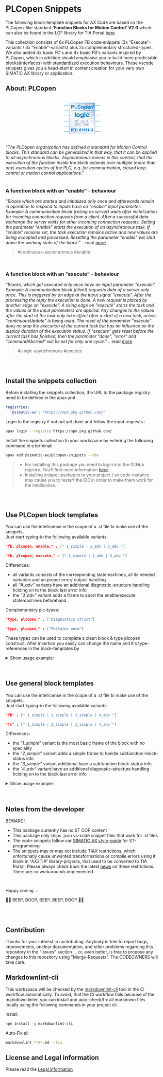 # PLCopen Snippets

The following block-template snippets for AX Code are based on the
PLCopen-like standard **'Function Blocks for Motion Control' V2.0** which can also be found in the LGF library for TIA Portal [here](https://support.industry.siemens.com/cs/ww/en/view/109479728).

This collection consists of 6x PLCopen FB code-snippets (3x "Execute"-variants / 3x "Enable"-variants) plus 2x complementary structured-types. We also added 4x basic FC's and 4x basic FB's variants inspired by PLCopen, which in addition should emphasise you to build more predictable blocks(interfaces) with standardized execution behaviours.
These vscode snippets gives you a head-start in content creation for your very own SIMATIC AX library or application.

## About: PLCopen

<br/>

<center><img src="doc/img/plcopen.png" width="120"></center>

<br/>

*"The PLCopen organization has defined a standard for Motion Control blocks. This standard can be generalized in that way, that it can be applied to all asynchronous blocks. Asynchronous means in this context, that the execution of the function inside the block extends over multiple (more than one) execution cycles of the PLC, e.g. for communication, closed loop control or motion control applications."*
<br/>
<br/>

### A function block with an **"enable"** - behaviour

*"Blocks which are started and initialized only once and afterwards remain in operation to respond to inputs have an "enable" input parameter.
Example: A communication block (acting as server) waits after initialization for incoming connection requests from a client. After a successful data exchange the server waits for other incoming connection requests.
Setting the parameter "enable" starts the execution of an asynchronous task. If "enable" remains set, the task execution remains active and new values are being accepted and processed.
Resetting the parameter "enable" will shut down the working state of the block."*
.. read [more](https://support.industry.siemens.com/cs/ww/en/view/109479728)
> #continuous-asynchronous #enable

<br/>

### A function block with an **"execute"** - behaviour

*"Blocks, which get executed only once have an input parameter "execute".
Example: A communication block (client) requests data of a server only once. This is triggered by an edge at the input signal "execute". After the processing the reply the execution is done. A new request is placed by another edge on "execute". A rising edge on "execute" starts the task and the values at the input parameters are applied.
Any changes to the values after the start of the task only take effect after a start of a new task, unless "continuousUpdate" is being used.
The reset of the parameter "execute" does no stop the execution of the current task but has an influence on the display duration of the execution status. If "execute" gets reset before the current task has finished, then the parameter "done", "error" and "commandAborted" will be set for only one cycle."*
.. read [more](https://support.industry.siemens.com/cs/ww/en/view/109479728) <br/>
> #single-asynchronous #execute

<br/>
<br/>

## Install the snippets collection

Before installing the snippets collection, the URL to the package registry need to be defined in the apax.yml

```yml
registries:
  '@simatic-ax': 'https://npm.pkg.github.com/'
```

Login to the registry if not not yet done and follow the input requests :

```bash
apax login --registry https://npm.pkg.github.com/
```

Install the snippets collection to your workspace by entering the following command in a terminal:

```bash
apax add @simatic-ax/plcopen-snippets --dev
```

> - For installing this package you need to login into the GitHub registry. You'll find more information [here](https://github.com/simatic-ax/.github-private/blob/main/docs/personalaccesstoken.md).
> - Installing snippet-packages to your project / ax code-instance may cause you to restart the IDE in order to make them work for the intellicense.

<br/>
<br/>

## Use PLCopen block templates

You can use the intellicense in the scope of a .st file to make use of the snippets. <br>
Just start typing-in the following  available variants:

```json
"fb, plcopen, enable," : [" 1_simple | 2_adv | 3_adv "]
```

```json
"fb, plcopen, execute," : [" 1_simple | 2_adv | 3_adv "]
```

Differences: <br>

- all variants consists of the corresponding statemachines, all its needed variables and an proper error/ output-handling
- all *"#_adv"* variants have an additional diagnostic-structure handling holding on to the block last error info
- the *"3_adv"* variant adds a frame to abort the enable/execute statemachines beforehand
  
Complementary plc-types: <br>

```json
"type, plcopen," : ["Diagnostics struct"]
```

```json
"type, plcopen," : ["FbStates enum"]
```

These types can be used to complete a clean block & type plcopen construct. After insertion you easily can change the name and it's type-references in the block-templates by

<details close>
<summary>Show usage example:</summary>

![io](doc/img/plcopen_snippets.gif)

</details>

<br/>
<br/>

## Use general block templates

You can use the intellicense in the scope of a .st file to make use of the snippets. <br>
Just start typing-in the following  available variants:

```json
"fb" : [" 1_simple | 2_simple | 3_simple | 4_adv "]
```

```json
"fc" : [" 1_simple | 2_simple | 3_simple | 4_adv "]
```

Differences: <br>

- the *"1_simple"* variant is the most basic frame of the block with no speciality
- the *"2_simple"* variant adds a simple frame to handle subfunction-block-status info
- the *"3_simple"* variant additional have a subfunction block-status info
- the *"4_adv"* variant have an additional diagnostic-structure handling holding on to the block last error info

<details close>
<summary>Show usage example:</summary>

![io](doc/img/generalblocks_snippets.gif)

</details>
<br/>
<br/>

## Notes from the developer

BEWARE !

- This package currently has no ST OOP content
- This package only ships .json vs-code snippet files that work for .st files
- The code-snippets follow our [SIMATIC AX style-guide](https://console.simatic-ax.siemens.io/docs/st-styleguide) for ST-programming
- The snippets may or may not include TIAX restrictions, which unfortunatly cause unwanted transformations or compile errors using it blank in "AX2TIA" library-projects, that used to be converted to TIA Portal. Please always check back the latest [news](https://console.simatic-ax.siemens.io/docs/ax2tia/restrictions) on these restrictions. There are no workarounds implemented.
<br>

Happy coding ...

🐱‍💻 BEEP, BOOP, BEEP, BEEP, BOOP 🐱‍🏍

<br/>
<br/>

## Contribution

Thanks for your interest in contributing. Anybody is free to report bugs, improvements, unclear documentation, and other problems regarding this repository in the "Issues" section ... or, even better, is free to propose any changes to this repository using "Merge-Requests". The CODEOWNERS will take care.

## Markdownlint-cli

This workspace will be checked by the [markdownlint-cli](https://github.com/igorshubovych/markdownlint-cli) tool in the CI workflow automatically.
To avoid, that the CI workflow fails because of the markdown linter, you can install and auto-check/fix all markdown files locally using the following commands in your project cli.

Install:

```bash
npm install -g markdownlint-cli
```

Auto-Fix all:

```bash
markdownlint **/*.md --fix
```

## License and Legal information

Please read the [Legal information](LICENSE.md)
